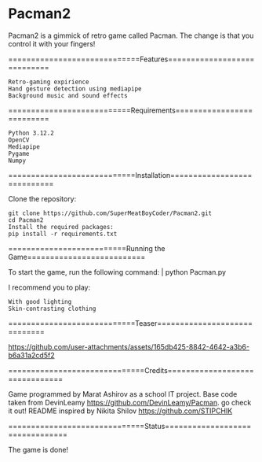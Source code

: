 # Pacman2

Pacman2 is a gimmick of retro game called Pacman. The change is that you control it with your fingers!

=============================Features============================

    Retro-gaming expirience
    Hand gesture detection using mediapipe
    Background music and sound effects

===========================Requirements==========================

    Python 3.12.2
    OpenCV
    Mediapipe
    Pygame
    Numpy

============================Installation============================

Clone the repository:

    git clone https://github.com/SuperMeatBoyCoder/Pacman2.git
    cd Pacman2
    Install the required packages:
    pip install -r requirements.txt

==========================Running the Game==========================

To start the game, run the following command: | python Pacman.py

I recommend you to play:

    With good lighting
    Skin-contrasting clothing

============================Teaser=============================


https://github.com/user-attachments/assets/165db425-8842-4642-a3b6-b6a31a2cd5f2


==============================Credits===============================

Game programmed by Marat Ashirov as a school IT project.
Base code taken from DevinLeamy https://github.com/DevinLeamy/Pacman. go check it out!
README inspired by Nikita Shilov https://github.com/STIPCHIK

==============================Status================================

The game is done!
